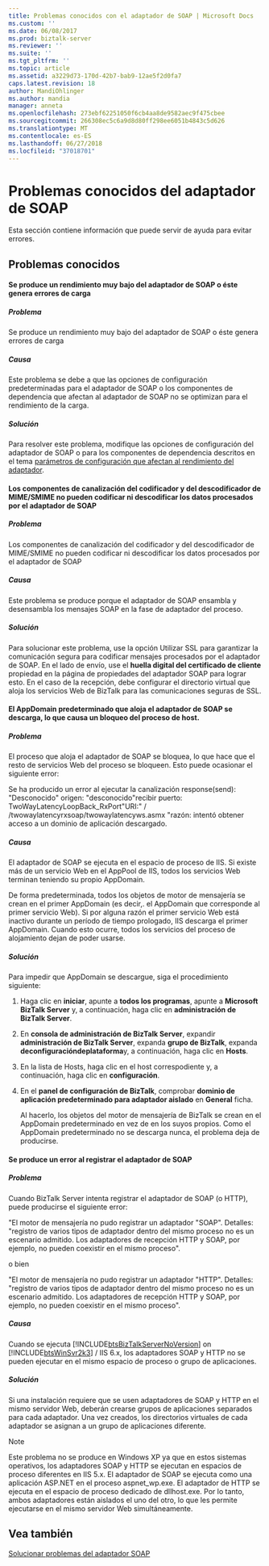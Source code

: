 ```yaml
---
title: Problemas conocidos con el adaptador de SOAP | Microsoft Docs
ms.custom: ''
ms.date: 06/08/2017
ms.prod: biztalk-server
ms.reviewer: ''
ms.suite: ''
ms.tgt_pltfrm: ''
ms.topic: article
ms.assetid: a3229d73-170d-42b7-bab9-12ae5f2d0fa7
caps.latest.revision: 18
author: MandiOhlinger
ms.author: mandia
manager: anneta
ms.openlocfilehash: 273ebf62251050f6cb4aa8de9582aec9f475cbee
ms.sourcegitcommit: 266308ec5c6a9d8d80ff298ee6051b4843c5d626
ms.translationtype: MT
ms.contentlocale: es-ES
ms.lasthandoff: 06/27/2018
ms.locfileid: "37018701"
---
```

# <a name="known-issues-with-the-soap-adapter"></a>Problemas conocidos del adaptador de SOAP
Esta sección contiene información que puede servir de ayuda para evitar errores.  
  
## <a name="known-issues"></a>Problemas conocidos  
  
#### <a name="the-soap-adapter-experiences-poor-performance-or-generates-errors-under-load"></a>Se produce un rendimiento muy bajo del adaptador de SOAP o éste genera errores de carga  
  
##### <a name="problem"></a>Problema  
 Se produce un rendimiento muy bajo del adaptador de SOAP o éste genera errores de carga  
  
##### <a name="cause"></a>Causa  
 Este problema se debe a que las opciones de configuración predeterminadas para el adaptador de SOAP o los componentes de dependencia que afectan al adaptador de SOAP no se optimizan para el rendimiento de la carga.  
  
##### <a name="resolution"></a>Solución  
 Para resolver este problema, modifique las opciones de configuración del adaptador de SOAP o para los componentes de dependencia descritos en el tema [parámetros de configuración que afectan al rendimiento del adaptador](../core/configuration-parameters-that-affect-adapter-performance.md).  
  
#### <a name="the-mimesmime-encoder-and-decoder-pipeline-components-cannot-encode-and-decode-data-processed-by-the-soap-adapter"></a>Los componentes de canalización del codificador y del descodificador de MIME/SMIME no pueden codificar ni descodificar los datos procesados por el adaptador de SOAP  
  
##### <a name="problem"></a>Problema  
 Los componentes de canalización del codificador y del descodificador de MIME/SMIME no pueden codificar ni descodificar los datos procesados por el adaptador de SOAP  
  
##### <a name="cause"></a>Causa  
 Este problema se produce porque el adaptador de SOAP ensambla y desensambla los mensajes SOAP en la fase de adaptador del proceso.  
  
##### <a name="resolution"></a>Solución  
 Para solucionar este problema, use la opción Utilizar SSL para garantizar la comunicación segura para codificar mensajes procesados por el adaptador de SOAP. En el lado de envío, use el **huella digital del certificado de cliente** propiedad en la página de propiedades del adaptador SOAP para lograr esto. En el caso de la recepción, debe configurar el directorio virtual que aloja los servicios Web de BizTalk para las comunicaciones seguras de SSL.  
  
#### <a name="the-default-appdomain-hosting-the-soap-adapter-gets-unloaded-causing-the-host-process-to-hang"></a>El AppDomain predeterminado que aloja el adaptador de SOAP se descarga, lo que causa un bloqueo del proceso de host.  
  
##### <a name="problem"></a>Problema  
 El proceso que aloja el adaptador de SOAP se bloquea, lo que hace que el resto de servicios Web del proceso se bloqueen. Esto puede ocasionar el siguiente error:  
  
 Se ha producido un error al ejecutar la canalización response(send): "Desconocido" origen: "desconocido"recibir puerto: TwoWayLatencyLoopBack_RxPort"URI:" / /twowaylatencyrxsoap/twowaylatencyws.asmx "razón: intentó obtener acceso a un dominio de aplicación descargado.  
  
##### <a name="cause"></a>Causa  
 El adaptador de SOAP se ejecuta en el espacio de proceso de IIS. Si existe más de un servicio Web en el AppPool de IIS, todos los servicios Web terminan teniendo su propio AppDomain.  
  
 De forma predeterminada, todos los objetos de motor de mensajería se crean en el primer AppDomain (es decir,. el AppDomain que corresponde al primer servicio Web). Si por alguna razón el primer servicio Web está inactivo durante un período de tiempo prologado, IIS descarga el primer AppDomain. Cuando esto ocurre, todos los servicios del proceso de alojamiento dejan de poder usarse.  
  
##### <a name="resolution"></a>Solución  
 Para impedir que AppDomain se descargue, siga el procedimiento siguiente:  
  
1. Haga clic en **iniciar**, apunte a **todos los programas**, apunte a **Microsoft BizTalk Server** y, a continuación, haga clic en **administración de BizTalk Server**.  
  
2. En **consola de administración de BizTalk Server**, expandir **administración de BizTalk Server**, expanda **grupo de BizTalk**, expanda **deconfiguracióndeplataforma**y, a continuación, haga clic en **Hosts**.  
  
3. En la lista de Hosts, haga clic en el host correspodiente y, a continuación, haga clic en **configuración**.  
  
4. En el **panel de configuración de BizTalk**, comprobar **dominio de aplicación predeterminado para adaptador aislado** en **General** ficha.  
  
   Al hacerlo, los objetos del motor de mensajería de BizTalk se crean en el AppDomain predeterminado en vez de en los suyos propios. Como el AppDomain predeterminado no se descarga nunca, el problema deja de producirse.  
  
#### <a name="the-soap-adapter-fails-to-register"></a>Se produce un error al registrar el adaptador de SOAP  
  
##### <a name="problem"></a>Problema  
 Cuando BizTalk Server intenta registrar el adaptador de SOAP (o HTTP), puede producirse el siguiente error:  
  
 "El motor de mensajería no pudo registrar un adaptador "SOAP". Detalles: "registro de varios tipos de adaptador dentro del mismo proceso no es un escenario admitido. Los adaptadores de recepción HTTP y SOAP, por ejemplo, no pueden coexistir en el mismo proceso".  
  
 o bien  
  
 "El motor de mensajería no pudo registrar un adaptador "HTTP". Detalles: "registro de varios tipos de adaptador dentro del mismo proceso no es un escenario admitido.  Los adaptadores de recepción HTTP y SOAP, por ejemplo, no pueden coexistir en el mismo proceso".  
  
##### <a name="cause"></a>Causa  
 Cuando se ejecuta [!INCLUDE[btsBizTalkServerNoVersion](../includes/btsbiztalkservernoversion-md.md)] on [!INCLUDE[btsWinSvr2k3](../includes/btswinsvr2k3-md.md)] / IIS 6.x, los adaptadores SOAP y HTTP no se pueden ejecutar en el mismo espacio de proceso o grupo de aplicaciones.  
  
##### <a name="resolution"></a>Solución  
 Si una instalación requiere que se usen adaptadores de SOAP y HTTP en el mismo servidor Web, deberán crearse grupos de aplicaciones separados para cada adaptador.  Una vez creados, los directorios virtuales de cada adaptador se asignan a un grupo de aplicaciones diferente.  
  
> [!NOTE]
>  Este problema no se produce en Windows XP ya que en estos sistemas operativos, los adaptadores SOAP y HTTP se ejecutan en espacios de proceso diferentes en IIS 5.x.  El adaptador de SOAP se ejecuta como una aplicación ASP.NET en el proceso aspnet_wp.exe.  El adaptador de HTTP se ejecuta en el espacio de proceso dedicado de dllhost.exe.  Por lo tanto, ambos adaptadores están aislados el uno del otro, lo que les permite ejecutarse en el mismo servidor Web simultáneamente.  
  
## <a name="see-also"></a>Vea también  
 [Solucionar problemas del adaptador SOAP](../core/troubleshooting-the-soap-adapter.md)